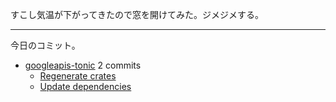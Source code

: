 すこし気温が下がってきたので窓を開けてみた。ジメジメする。

---

今日のコミット。

- [googleapis-tonic](https://github.com/bouzuya/googleapis-tonic) 2 commits
  - [Regenerate crates](https://github.com/bouzuya/googleapis-tonic/commit/0a5cf62d32e08aedbb0a5c264c8ebd149037b2f3)
  - [Update dependencies](https://github.com/bouzuya/googleapis-tonic/commit/8971b53ca8441c168ae2f4cee4de1aff471174e6)

